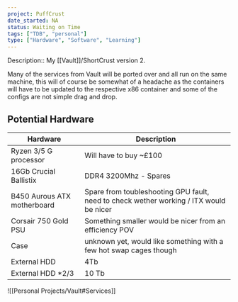 ```yaml
---
project: PuffCrust
date_started: NA
status: Waiting on Time
tags: ["TDB", "personal"]
type: ["Hardware", "Software", "Learning"]
---
```


Description:: My [[Vault]]/ShortCrust version 2. 

Many of the services from Vault will be ported over and all run on the same machine, this will of course be somewhat of a headache as the containers will have to be updated to the respective x86 container and some of the configs are not simple drag and drop.

## Potential Hardware
| Hardware | Description |
|---|---|
| Ryzen 3/5 G processor | Will have to buy ~£100|
| 16Gb Crucial Ballistix | DDR4 3200Mhz - Spares |
| B450 Aurous ATX motherboard | Spare from toubleshooting GPU fault, need to check wether working / ITX would be nicer |
| Corsair 750 Gold PSU | Something smaller would be nicer from an efficiency POV |
| Case | unknown yet, would like something with a few hot swap cages though |
| External HDD | 4Tb |
| External HDD \*2/3 | 10 Tb |

![[Personal Projects/Vault#Services]]
